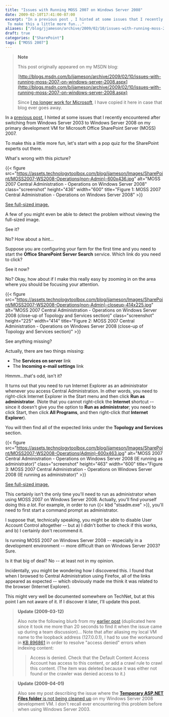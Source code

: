 ```yaml
---
title: "Issues with Running MOSS 2007 on Windows Server 2008"
date: 2009-02-10T17:41:00-07:00
excerpt: "In a previous post , I hinted at some issues that I recently encountered after switching from Windows Server 2003 to Windows Server 2008 on my primary development VM for Microsoft Office SharePoint Server (MOSS) 2007. 
 To make this a little more fun..."
aliases: ["/blog/jjameson/archive/2009/02/10/issues-with-running-moss-2007-on-windows-server-2008.aspx"]
draft: true
categories: ["SharePoint"]
tags: ["MOSS 2007"]
---
```


> **Note**
>
> This post originally appeared on my MSDN blog:
>
> [http://blogs.msdn.com/b/jjameson/archive/2009/02/10/issues-with-running-moss-2007-on-windows-server-2008.aspx](http://blogs.msdn.com/b/jjameson/archive/2009/02/10/issues-with-running-moss-2007-on-windows-server-2008.aspx)
>
> Since
> [I no longer work for Microsoft](/blog/jjameson/2011/09/02/last-day-with-microsoft),
> I have copied it here in case that blog ever goes away.

In a
[previous post](/blog/jjameson/2009/01/23/error-installing-moss-2007-december-cumulative-update),
I hinted at some issues that I recently encountered after switching from Windows
Server 2003 to Windows Server 2008 on my primary development VM for Microsoft
Office SharePoint Server (MOSS) 2007.

To make this a little more fun, let's start with a pop quiz for the SharePoint
experts out there.

What's wrong with this picture?

{{< figure
src="https://assets.technologytoolbox.com/blog/jjameson/Images/SharePoint/MOSS2007-WS2008-Operations(non-Admin)-600x436.jpg"
alt="MOSS 2007 Central Administration - Operations on Windows Server 2008"
class="screenshot" height="436" width="600"
title="Figure 1: MOSS 2007 Central Administration - Operations on Windows Server 2008" >}}

[See full-sized image.](https://assets.technologytoolbox.com/blog/jjameson/Images/SharePoint/MOSS2007-WS2008-Operations%28non-Admin%29-1024x744.jpg)

A few of you might even be able to detect the problem without viewing the
full-sized image.

See it?

No? How about a hint...

Suppose you are configuring your farm for the first time and you need to start
the **Office SharePoint Server Search** service. Which link do you need to
click?

See it now?

No? Okay, how about if I make this really easy by zooming in on the area where
you should be focusing your attention.

{{< figure
src="https://assets.technologytoolbox.com/blog/jjameson/Images/SharePoint/MOSS2007-WS2008-Operations(non-Admin)-closeup-414x225.jpg"
alt="MOSS 2007 Central Administration - Operations on Windows Server 2008 (close-up of Topology and Services section)"
class="screenshot" height="225" width="414"
title="Figure 2: MOSS 2007 Central Administration - Operations on Windows Server 2008 (close-up of Topology and Services section)" >}}

See anything missing?

Actually, there are two things missing:

- The **Services on server** link
- The **Incoming e-mail settings** link

Hmmm...that's odd, isn't it?

It turns out that you need to run Internet Explorer as an administrator whenever
you access Central Administration. In other words, you need to right-click
Internet Explorer in the Start menu and then click **Run as administrator**.
(Note that you cannot right-click the **Internet** shortcut -- since it doesn't
give you the option to **Run as administrator**; you need to click Start, then
click **All Programs**, and then right-click *that* **Internet Explorer**).

You will then find all of the expected links under the **Topology and Services**
section.

{{< figure
src="https://assets.technologytoolbox.com/blog/jjameson/Images/SharePoint/MOSS2007-WS2008-Operations(Admin)-600x463.jpg"
alt="MOSS 2007 Central Administration - Operations on Windows Server 2008 (IE running as administrator)"
class="screenshot" height="463" width="600"
title="Figure 3: MOSS 2007 Central Administration - Operations on Windows Server 2008 (IE running as administrator)" >}}

[See full-sized image.](https://assets.technologytoolbox.com/blog/jjameson/Images/SharePoint/MOSS2007-WS2008-Operations%28Admin%29-1027x792.jpg)

This certainly isn't the only time you'll need to run as administrator when
using MOSS 2007 on Windows Server 2008. Actually, you'll find yourself doing
this *a lot*. For example, in order to run {{< kbd "stsadm.exe" >}}, you'll need
to first start a command prompt as administrator.

I suppose that, technically speaking, you might be able to disable User Account
Control altogether -- but a) I didn't bother to check if this works, and b) I
certainly don't recommend it.

Is running MOSS 2007 on Windows Server 2008 -- especially in a development
environment -- more difficult than on Windows Server 2003? Sure.

Is it that big of deal? No -- at least not in my opinion.

Incidentally, you might be wondering how I discovered this. I found that when I
browsed to Central Administration using Firefox, all of the links appeared as
expected -- which obviously made me think it was related to the browser
(Internet Explorer).

This might very well be documented somewhere on TechNet, but at this point I am
not aware of it. If I discover it later, I'll update this post.

> **Update (2009-03-12)**
>
> Also note the following blurb from my
> [earlier post](/blog/jjameson/2009/01/15/sharepoint-configuration-wizard-hangs-with-ipv6-address)
> (duplicated here since it took me more than 20 seconds to find it when the
> issue came up during a team discussion)...
> Note that after aliasing my local VM name to the loopback address (127.0.0.1),
> I had to use the workaround in
> [KB 896861](http://support.microsoft.com/kb/896861) in order to resolve
> "access denied" errors when indexing content:
>
> > Access is denied. Check that the Default Content Access Account has access
> > to this content, or add a crawl rule to crawl this content. (The item was
> > deleted because it was either not found or the crawler was denied access to
> > it.)

> **Update (2009-04-01)**
>
> Also see my post describing the issue where the
> [**Temporary ASP.NET Files folder** is not being cleaned up](/blog/jjameson/2009/04/01/temporary-asp-net-files-are-not-deleted)
> on my Windows Server 2008 development VM. I don't recall ever encountering
> this problem before when using Windows Server 2003.
